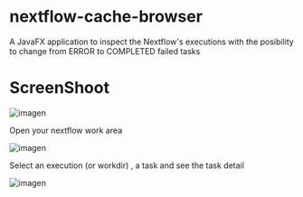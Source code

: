 # nextflow-cache-browser

A JavaFX application to inspect the Nextflow's executions with the posibility to change from ERROR to COMPLETED failed tasks


# ScreenShoot

![imagen](https://github.com/user-attachments/assets/48c13566-3d25-468b-b21b-bc2c41b82755)

Open your nextflow work area

![imagen](https://github.com/user-attachments/assets/87438028-dd61-4bc9-b9d0-8a3fa2d30111)

Select an execution (or workdir) , a task and see the task detail

![imagen](https://github.com/user-attachments/assets/9c7882b7-857b-4562-abf3-c161f3d5ba6d)
